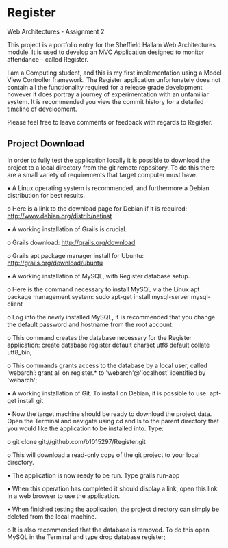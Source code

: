 Register
========

Web Architectures - Assignment 2

This project is a portfolio entry for the Sheffield Hallam Web Architectures module. It is used to develop an MVC Application designed to monitor attendance - called Register.

I am a Computing student, and this is my first implementation using a Model View Controller framework. The Register application unfortunately does not contain all the functionality required for a release grade development however it does portray a journey of experimentation with an unfamiliar system. It is recommended you view the commit history for a detailed timeline of development.

Please feel free to leave comments or feedback with regards to Register.


Project Download
------------------------

In order to fully test the application locally it is possible to download the project to a local directory from the git remote repository. To do this there are a small variety of requirements that target computer must have. 

•  A Linux operating system is recommended, and furthermore a Debian distribution for best results.

o	Here is a link to the download page for Debian if it is required: http://www.debian.org/distrib/netinst


•	A working installation of Grails is crucial.

o	Grails download: http://grails.org/download

o	Grails apt package manager install for Ubuntu: http://grails.org/download/ubuntu


•	A working installation of MySQL, with Register database setup.

o	Here is the command necessary to install MySQL via the Linux apt package management system: sudo apt-get install mysql-server mysql-client

o	Log into the newly installed MySQL, it is recommended that you change the default password and hostname from the root account.

o	This command creates the database necessary for the Register application: create database register default charset utf8 default collate utf8_bin;

o	This commands grants access to the database by a local user, called ‘webarch’: grant all on register.* to 'webarch'@'localhost' identified by 'webarch';


•	A working installation of Git. To install on Debian, it is possible to use: apt-get install git

•	Now the target machine should be ready to download the project data. Open the Terminal and navigate using cd and ls to the parent directory that you would like the application to be installed into. Type:

o	git clone git://github.com/b1015297/Register.git

o	This will download a read-only copy of the git project to your local directory.


•	The application is now ready to be run. Type grails run-app


•	When this operation has completed it should display a link, open this link in a web browser to use the application.


•	When finished testing the application, the project directory can simply be deleted from the local machine.

o	It is also recommended that the database is removed. To do this open MySQL in the Terminal and type drop database register;
